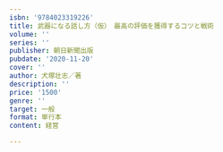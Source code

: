 ```yaml
---
isbn: '9784023319226'
title: 武器になる話し方（仮）　最高の評価を獲得するコツと戦術
volume: ''
series: ''
publisher: 朝日新聞出版
pubdate: '2020-11-20'
cover: ''
author: 犬塚壮志／著
description: ''
price: '1500'
genre: ''
target: 一般
format: 単行本
content: 経営

---
```

